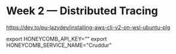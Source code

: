 # Week 2 — Distributed Tracing

https://dev.to/pu-lazydev/installing-aws-cli-v2-on-wsl-ubuntu-plg

export HONEYCOMB_API_KEY=""
export HONEYCOMB_SERVICE_NAME="Cruddur"


